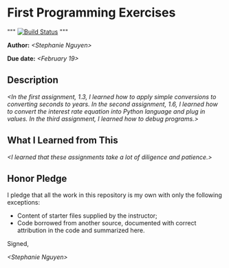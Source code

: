# First Programming Exercises

 """
[![Build Status](https://img.shields.io/travis/ChapmanCPSC230Spring16/HW1<nguye612>.svg)](https://travis-ci.org/ChapmanCPSC230Spring16/HW1<nguye612>)
 """

**Author:** _\<Stephanie Nguyen\>_

**Due date:** _\<February 19\>_

## Description

_\<In the first assignment, 1.3, I learned how to apply simple conversions to converting seconds to years. In the second assignment, 1.6, I learned how to convert the interest rate equation into Python language and plug in values. In the third assignment, I learned how to debug programs.\>_

## What I Learned from This

_\<I learned that these assignments take a lot of diligence and patience.\>_

## Honor Pledge

I pledge that all the work in this repository is my own with only the following exceptions:

* Content of starter files supplied by the instructor;
* Code borrowed from another source, documented with correct attribution in the code and summarized here.

Signed,

_\<Stephanie Nguyen\>_
